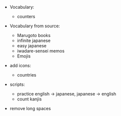 - Vocabulary:
    - counters

- Vocabulary from source:
    - Marugoto books
    - infinite japanese
    - easy japanese
    - iwadare-sensei memos
    - Emojis

- add icons:
    - countries

- scripts:
    - practice english -> japanese, japanese -> english
    - count kanjis

- remove long spaces
